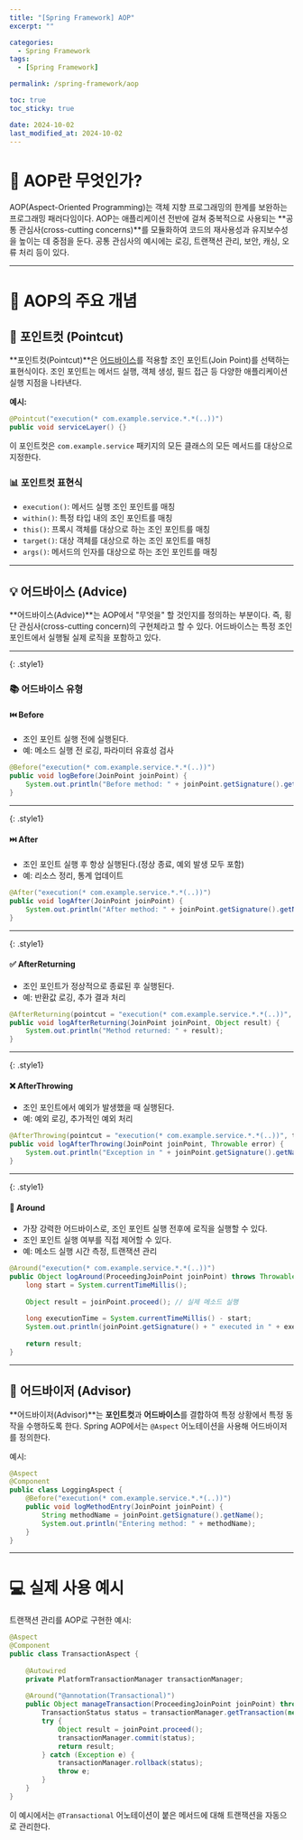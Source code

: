 ```yaml
---
title: "[Spring Framework] AOP"
excerpt: ""

categories:
  - Spring Framework
tags:
  - [Spring Framework]

permalink: /spring-framework/aop

toc: true
toc_sticky: true

date: 2024-10-02
last_modified_at: 2024-10-02
---
```


# 🧩 AOP란 무엇인가?

AOP(Aspect-Oriented Programming)는 객체 지향 프로그래밍의 한계를 보완하는 프로그래밍 패러다임이다. AOP는 애플리케이션 전반에 걸쳐 중복적으로 사용되는 **공통 관심사(cross-cutting concerns)**를 모듈화하여 코드의 재사용성과 유지보수성을 높이는 데 중점을 둔다. 공통 관심사의 예시에는 로깅, 트랜잭션 관리, 보안, 캐싱, 오류 처리 등이 있다.

---

# 🔑 AOP의 주요 개념

## 🎯 포인트컷 (Pointcut)

**포인트컷(Pointcut)**은 [어드바이스](#-어드바이스-advice)를 적용할 조인 포인트(Join Point)를 선택하는 표현식이다. 조인 포인트는 메서드 실행, 객체 생성, 필드 접근 등 다양한 애플리케이션 실행 지점을 나타낸다.

**예시:**
```java
@Pointcut("execution(* com.example.service.*.*(..))")
public void serviceLayer() {}
```

이 포인트컷은 `com.example.service` 패키지의 모든 클래스의 모든 메서드를 대상으로 지정한다.

### 📊 포인트컷 표현식

- `execution()`: 메서드 실행 조인 포인트를 매칭
- `within()`: 특정 타입 내의 조인 포인트를 매칭
- `this()`: 프록시 객체를 대상으로 하는 조인 포인트를 매칭
- `target()`: 대상 객체를 대상으로 하는 조인 포인트를 매칭
- `args()`: 메서드의 인자를 대상으로 하는 조인 포인트를 매칭

---

## 💡 어드바이스 (Advice)

**어드바이스(Advice)**는 AOP에서 "무엇을" 할 것인지를 정의하는 부분이다. 즉, 횡단 관심사(cross-cutting concern)의 구현체라고 할 수 있다. 어드바이스는 특정 조인 포인트에서 실행될 실제 로직을 포함하고 있다. 

---
{: .style1}

### 📚 어드바이스 유형
#### ⏮️ Before

- 조인 포인트 실행 전에 실행된다.
- 예: 메소드 실행 전 로깅, 파라미터 유효성 검사
```java
@Before("execution(* com.example.service.*.*(..))")
public void logBefore(JoinPoint joinPoint) {
    System.out.println("Before method: " + joinPoint.getSignature().getName());
}
```

---
{: .style1}

#### ⏭️ After

- 조인 포인트 실행 후 항상 실행된다.(정상 종료, 예외 발생 모두 포함)
- 예: 리소스 정리, 통계 업데이트
```java
@After("execution(* com.example.service.*.*(..))")
public void logAfter(JoinPoint joinPoint) {
    System.out.println("After method: " + joinPoint.getSignature().getName());
}
```

---
{: .style1}

#### ✅ AfterReturning

- 조인 포인트가 정상적으로 종료된 후 실행된다.
- 예: 반환값 로깅, 추가 결과 처리
```java
@AfterReturning(pointcut = "execution(* com.example.service.*.*(..))", returning = "result")
public void logAfterReturning(JoinPoint joinPoint, Object result) {
    System.out.println("Method returned: " + result);
}
```

---
{: .style1}

#### ❌ AfterThrowing 

- 조인 포인트에서 예외가 발생했을 때 실행된다.
- 예: 예외 로깅, 추가적인 예외 처리
```java
@AfterThrowing(pointcut = "execution(* com.example.service.*.*(..))", throwing = "error")
public void logAfterThrowing(JoinPoint joinPoint, Throwable error) {
    System.out.println("Exception in " + joinPoint.getSignature().getName() + ": " + error);
}
```

---
{: .style1}

#### 🔄 Around

- 가장 강력한 어드바이스로, 조인 포인트 실행 전후에 로직을 실행할 수 있다.
- 조인 포인트 실행 여부를 직접 제어할 수 있다.
- 예: 메소드 실행 시간 측정, 트랜잭션 관리 
```java
@Around("execution(* com.example.service.*.*(..))")
public Object logAround(ProceedingJoinPoint joinPoint) throws Throwable {
    long start = System.currentTimeMillis();
    
    Object result = joinPoint.proceed(); // 실제 메소드 실행
    
    long executionTime = System.currentTimeMillis() - start;
    System.out.println(joinPoint.getSignature() + " executed in " + executionTime + "ms");
    
    return result;
}
```

---

## 🔗 어드바이저 (Advisor)

**어드바이저(Advisor)**는 **포인트컷**과 **어드바이스**를 결합하여 특정 상황에서 특정 동작을 수행하도록 한다. Spring AOP에서는 `@Aspect` 어노테이션을 사용해 어드바이저를 정의한다.

예시:
```java
@Aspect
@Component
public class LoggingAspect {
    @Before("execution(* com.example.service.*.*(..))")
    public void logMethodEntry(JoinPoint joinPoint) {
        String methodName = joinPoint.getSignature().getName();
        System.out.println("Entering method: " + methodName);
    }
}
```

---

# 💻 실제 사용 예시

트랜잭션 관리를 AOP로 구현한 예시:

```java
@Aspect
@Component
public class TransactionAspect {
    
    @Autowired
    private PlatformTransactionManager transactionManager;
    
    @Around("@annotation(Transactional)")
    public Object manageTransaction(ProceedingJoinPoint joinPoint) throws Throwable {
        TransactionStatus status = transactionManager.getTransaction(new DefaultTransactionDefinition());
        try {
            Object result = joinPoint.proceed();
            transactionManager.commit(status);
            return result;
        } catch (Exception e) {
            transactionManager.rollback(status);
            throw e;
        }
    }
}
```

이 예시에서는 `@Transactional` 어노테이션이 붙은 메서드에 대해 트랜잭션을 자동으로 관리한다.



